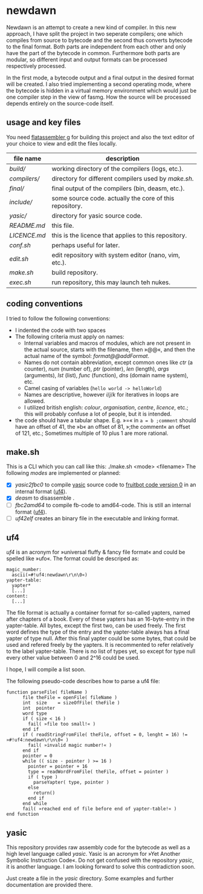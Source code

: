 newdawn
=======
Newdawn is an attempt to create a new kind of compiler.
In this new approach, I have split the project in two seperate compilers; one which compiles from source to bytecode and the second thus converts bytecode to the final format.
Both parts are independent from each other and only have the part of the bytecode in common.
Furthermore both parts are modular, so different input and output formats can be processed respectively processed.


In the first mode, a bytecode output and a final output in the desired format will be created. I also tried implementing a second operating mode, where the bytecode is hidden in a virtual memory environment which would just be one compiler step in the view of fasmg.
How the source will be processed depends entirely on the source-code itself.

usage and key files
-------------------
You need [flatassembler g](http://flatassembler.net/download.php "click here to download flatassembler G") for building this project and also the text editor of your choice to view and edit the files locally.

| file name       | description                                                       |
| ---             | ---                                                               |
| *build/*        | working directory of the compilers (logs, etc.).                  |
| *compilers/*    | directory for different compilers used by *make.sh*.              |
| *final/*        | final output of the compilers (bin, deasm, etc.).                 |
| *include/*      | some source code. actually the core of this repository.           |
| *yasic/*        | directory for yasic source code.                                  |
| *README.md*     | this file.                                                        |
| *LICENCE.md*    | this is the licence that applies to this repository.              |
| *conf.sh*       | perhaps useful for later.                                    |
| *edit.sh*       | edit repository with system editor (nano, vim, etc.).             |
| *make.sh*       | build repository.                                                 |
| *exec.sh*       | run repository, this may launch teh nukes.                        |

coding conventions
------------------
I tried to follow the following conventions:
* I indented the code with two spaces
* The following criteria must apply on names:
    * Internal variables and macros of modules, which are not present in the actual source, starts with the filename, then »@@«, and then the actual name of the symbol: *format@@addFormat*.
    * Names do not contain abbreviation, except common ones like
      *ctr* (a counter), *num* (number of), *ptr* (pointer), *len* (length), *args* (arguments), *lst* (list), *func* (function), *dns* (domain name system), etc.
    * Camel casing of variables (`hello world -> helloWorld`)
    * Names are descriptive, however *i*/*j*/*k* for iteratives in loops are allowed.
    * I utilized british english: *colour*, *organisation*, *centre*, *licence*, etc.; this will probably confuse a lot of people, but it is intended.
* the code should have a tabular shape. E.g. »=« in `a = b ;comment` should have an offset of 41, the »b« an offset of 81, »;the comment« an offset of 121, etc.;
  Sometimes multiple of 10 plus 1 are more rational.
  
make.sh
-------
This is a CLI which you can call like this:
    ./make.sh \<mode> \<filename>
The following *modes* are implemented or planned:
- [x] *yasic2fbc0* to compile [yasic](#yasic) source code to [fruitbot code version 0](fbc0) in an internal format ([uf4](#uf4)).
- [x] *deasm* to disassemble <filename>.
- [ ] *fbc2amd64* to compile fb-code to amd64-code. This is still an internal format ([uf4](#uf4)).
- [ ] *uf42elf* creates an binary file in the executable and linking format.

uf4
---
*uf4* is an acronym for »universal fluffy & fancy file format« and could be spelled like »ufo«.
The format could be descriped as:

    magic_number:
      ascii(»#!uf4:newdawn\r\n\0«)
    yapter-table:
      yapter*
      [...]
    content:
      [...]

The file format is actually a container format for so-called yapters, named after chapters of a book.
Every of these yapters has an 16-byte-entry in the yapter-table.
All bytes, except the first two, can be used freely.
The first word defines the type of the entry and the yapter-table always has a final yapter of type null.
After this final yapter could be some bytes, that could be used and refered freely by the yapters.
It is recommented to refer relatively to the label yapter-table.
There is no list of types yet, so except for type null every other value between 0 and 2^16 could be used.

I hope, I will compile a list soon.

The following pseudo-code describes how to parse a uf4 file:
```
function parseFile( fileName )
      file theFile = openFile( fileName )
      int  size    = sizeOfFile( theFile )
      int  pointer
      word type
      if ( size < 16 )
        fail( »file too small!« )
      end if
      if ( readStringFromFile( theFile, offset = 0, lenght = 16) != »#!uf4:newdawn\r\n\0« )
        fail( »invalid magic number!« )
      end if
      pointer = 0
      while (( size - pointer ) >= 16 )
        pointer = pointer + 16
        type = readWordFromFile( theFile, offset = pointer )
        if ( type )
          parseYapter( type, pointer )
        else
          return()
        end if
      end while
      fail( »reached end of file before end of yapter-table!« )
end function
```
yasic
-----
This repository provides raw assembly code for the bytecode as well as a high level language called *yasic*.
Yasic is an acronym for »Yet Another Symbolic Instruction Code«.
Do not get confused with the repository *yasic*, it is another language.
I am looking forward to solve this contradiction soon.

Just create a file in the *yasic* directory.
Some examples and further documentation are provided there.
